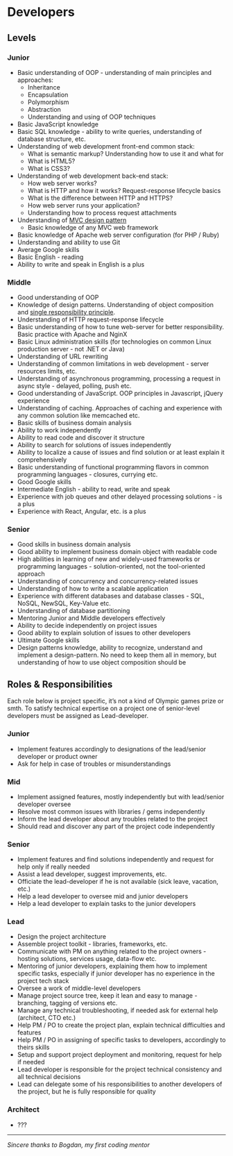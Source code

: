 # Developers

## Levels

### Junior
* Basic understanding of OOP - understanding of main principles and approaches:
    * Inheritance
    * Encapsulation
    * Polymorphism
    * Abstraction
    * Understanding and using of OOP techniques
* Basic JavaScript knowledge
* Basic SQL knowledge - ability to write queries, understanding of database structure, etc.
* Understanding of web development front-end common stack:
    * What is semantic markup? Understanding how to use it and what for
    * What is HTML5?
    * What is CSS3?
* Understanding of web development back-end stack:
    * How web server works?
    * What is HTTP and how it works? Request-response lifecycle basics
    * What is the difference between HTTP and HTTPS?
    * How web server runs your application?
    * Understanding how to process request attachments
* Understanding of [MVC design pattern](http://en.wikipedia.org/wiki/Model%E2%80%93view%E2%80%93controller)
    * Basic knowledge of any MVC web framework
* Basic knowledge of Apache web server configuration (for PHP / Ruby)
* Understanding and ability to use Git
* Average Google skills
* Basic English - reading
* Ability to write and speak in English is a plus

### Middle
* Good understanding of OOP
* Knowledge of design patterns. Understanding of object composition and [single responsibility principle](http://en.wikipedia.org/wiki/Single_responsibility_principle).
* Understanding of HTTP request-response lifecycle
* Basic understanding of how to tune web-server for better responsibility. Basic practice with Apache and NginX
* Basic Linux administration skills (for technologies on common Linux production server - not .NET or Java)
* Understanding of URL rewriting 
* Understanding of common limitations in web development - server resources limits, etc.
* Understanding of asynchronous programming, processing a request in async style - delayed, polling, push etc.
* Good understanding of JavaScript. OOP principles in Javascript, jQuery experience
* Understanding of caching. Approaches of caching and experience with any common solution like memcached etc.
* Basic skills of business domain analysis
* Ability to work independently
* Ability to read code and discover it structure
* Ability to search for solutions of issues independently
* Ability to localize a cause of issues and find solution or at least explain it comprehensively
* Basic understanding of functional programming flavors in common programming languages - closures, currying etc.
* Good Google skills
* Intermediate English - ability to read, write and speak
* Experience with job queues and other delayed processing solutions - is a plus
* Experience with React, Angular, etc. is a plus

### Senior
* Good skills in business domain analysis
* Good ability to implement business domain object with readable code
* High abilities in learning of new and widely-used frameworks or programming languages - solution-oriented, not the tool-oriented approach
* Understanding of concurrency and concurrency-related issues
* Understanding of how to write a scalable application
* Experience with different databases and database classes - SQL, NoSQL, NewSQL, Key-Value etc.
* Understanding of database partitioning
* Mentoring Junior and Middle developers effectively
* Ability to decide independently on project issues
* Good ability to explain solution of issues to other developers
* Ultimate Google skills
* Design patterns knowledge, ability to recognize, understand and implement a design-pattern. No need to keep them all in memory, but understanding of how to use object composition should be

## Roles & Responsibilities
Each role below is project specific, it’s not a kind of Olympic games prize or smth. To satisfy technical expertise on a project one of senior-level developers must be assigned as Lead-developer.

### Junior
* Implement features accordingly to designations of the lead/senior developer or product owner
* Ask for help in case of troubles or misunderstandings

### Mid
* Implement assigned features, mostly independently but with lead/senior developer oversee
* Resolve most common issues with libraries / gems independently
* Inform the lead developer about any troubles related to the project
* Should read and discover any part of the project code independently

### Senior
* Implement features and find solutions independently and request for help only if really needed
* Assist a lead developer, suggest improvements, etc.
* Officiate the lead-developer if he is not available (sick leave, vacation, etc.)
* Help a lead developer to oversee mid and junior developers
* Help a lead developer to explain tasks to the junior developers

### Lead
* Design the project architecture
* Assemble project toolkit - libraries, frameworks, etc.
* Communicate with PM on anything related to the project owners - hosting solutions, services usage, data-flow etc.
* Mentoring of junior developers, explaining them how to implement specific tasks, especially if junior developer has no experience in the project tech stack
* Oversee a work of middle-level developers
* Manage project source tree, keep it lean and easy to manage - branching, tagging of versions etc.
* Manage any technical troubleshooting, if needed ask for external help (architect, CTO etc.)
* Help PM / PO to create the project plan, explain technical difficulties and features
* Help PM / PO in assigning of specific tasks to developers, accordingly to theirs skills
* Setup and support project deployment and monitoring, request for help if needed
* Lead developer is responsible for the project technical consistency and all technical decisions
* Lead can delegate some of his responsibilities to another developers of the project, but he is fully responsible for quality

### Architect
* ???

----------
*Sincere thanks to Bogdan, my first coding mentor*
